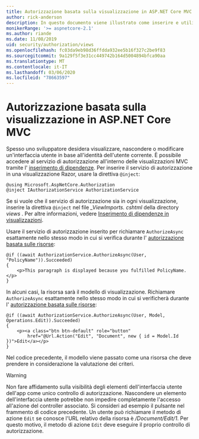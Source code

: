 ```yaml
---
title: Autorizzazione basata sulla visualizzazione in ASP.NET Core MVC
author: rick-anderson
description: In questo documento viene illustrato come inserire e utilizzare il servizio di autorizzazione all'interno di un ASP.NET Core visualizzazione Razor.
monikerRange: '>= aspnetcore-2.1'
ms.author: riande
ms.date: 11/08/2019
uid: security/authorization/views
ms.openlocfilehash: fc03da9eb98d36ffdda932ee5b16f327c2be9f83
ms.sourcegitcommit: 9a129f5f3e31cc449742b164d5004894bfca90aa
ms.translationtype: MT
ms.contentlocale: it-IT
ms.lasthandoff: 03/06/2020
ms.locfileid: "78663597"
---
```

# <a name="view-based-authorization-in-aspnet-core-mvc"></a>Autorizzazione basata sulla visualizzazione in ASP.NET Core MVC

Spesso uno sviluppatore desidera visualizzare, nascondere o modificare un'interfaccia utente in base all'identità dell'utente corrente. È possibile accedere al servizio di autorizzazione all'interno delle visualizzazioni MVC tramite l' [inserimento di dipendenze](xref:fundamentals/dependency-injection). Per inserire il servizio di autorizzazione in una visualizzazione Razor, usare la direttiva `@inject`:

```cshtml
@using Microsoft.AspNetCore.Authorization
@inject IAuthorizationService AuthorizationService
```

Se si vuole che il servizio di autorizzazione sia in ogni visualizzazione, inserire la direttiva `@inject` nel file *_ViewImports. cshtml* della directory *views* . Per altre informazioni, vedere [Inserimento di dipendenze in visualizzazioni](xref:mvc/views/dependency-injection).

Usare il servizio di autorizzazione inserito per richiamare `AuthorizeAsync` esattamente nello stesso modo in cui si verifica durante l' [autorizzazione basata sulle risorse](xref:security/authorization/resourcebased#security-authorization-resource-based-imperative):

```cshtml
@if ((await AuthorizationService.AuthorizeAsync(User, "PolicyName")).Succeeded)
{
    <p>This paragraph is displayed because you fulfilled PolicyName.</p>
}
```

In alcuni casi, la risorsa sarà il modello di visualizzazione. Richiamare `AuthorizeAsync` esattamente nello stesso modo in cui si verificherà durante l' [autorizzazione basata sulle risorse](xref:security/authorization/resourcebased#security-authorization-resource-based-imperative):

```cshtml
@if ((await AuthorizationService.AuthorizeAsync(User, Model, Operations.Edit)).Succeeded)
{
    <p><a class="btn btn-default" role="button"
        href="@Url.Action("Edit", "Document", new { id = Model.Id })">Edit</a></p>
}
```

Nel codice precedente, il modello viene passato come una risorsa che deve prendere in considerazione la valutazione dei criteri.

> [!WARNING]
> Non fare affidamento sulla visibilità degli elementi dell'interfaccia utente dell'app come unico controllo di autorizzazione. Nascondere un elemento dell'interfaccia utente potrebbe non impedire completamente l'accesso all'azione del controller associato. Si consideri ad esempio il pulsante nel frammento di codice precedente. Un utente può richiamare il metodo di azione `Edit` se conosce l'URL relativo della risorsa è */Document/Edit/1*. Per questo motivo, il metodo di azione `Edit` deve eseguire il proprio controllo di autorizzazione.
